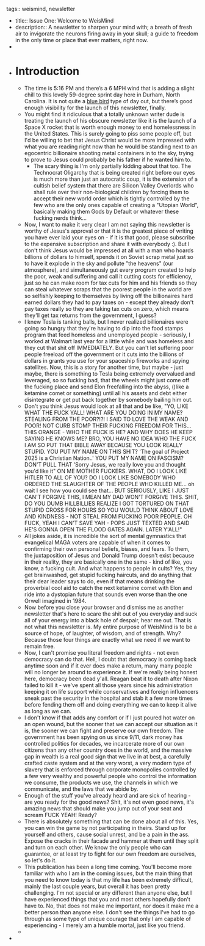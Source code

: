 tags:: weismind, newsletter

- title:: Issue One: Welcome to WeisMind
- description:: A newsletter to sharpen your mind with; a breath of fresh air to invigorate the neurons firing away in your skull; a guide to freedom in the only time or place that ever matters, right now.
-
- # Introduction
	- The time is 5:16 PM and there’s a 6 MPH wind that is adding a slight chill to this lovely 59-degree sprint day here in Durham, North Carolina. It is not quite a [blue bird](https://www.joe-kuhns.com/bluebird-days) type of day out, but there’s good enough visibility for the launch of this newsletter, finally.
	- You might find it ridiculous that a totally unknown writer dude is treating the launch of his obscure newsletter like it is the launch of a Space X rocket that is worth enough money to end homelessness in the United States. This is surely going to piss some people off, but I'd be willing to bet that Jesus Christ would be more impressed with what you are reading right now than he would be standing next to an egocentric billionaire shooting metal containers in to the sky, trying to prove to Jesus could probably be his father if he wanted him to.
		- The scary thing is I'm only partially kidding about that too. The Technocrat Oligarchy that is being created right before our eyes is much more than just an autocratic coup, it is the extension of a cultish belief system that there are Silicon Valley Overlords who shall rule over their non-biological children by forcing them to accept their new world order which is tightly controlled by the few who are the only ones capable of creating a "Utopian World", basically making them Gods by Default or whatever these fucking nerds think...
	- Now, I want to make it very clear I am not saying this newsletter is worthy of Jesus's approval or that it is the greatest piece of writing you have ever laid your eyes on - if it is that good, please subscribe to the expensive subscription and share it with everybody :). But I don't think Jesus would be impressed at all with a man who hoards billions of dollars to himself, spends it on Soviet scrap metal just so to have it explode in the sky and pollute "the heavens" (our atmosphere), and simultaneously gut every program created to help the poor, weak and suffering and call it cutting costs for efficiency, just so he can make room for tax cuts for him and his friends so they can steal whatever scraps that the poorest people in the world are so selfishly keeping to themselves by living off the billionaires hard earned dollars they had to pay taxes on - except they already don't pay taxes really so they are taking tax cuts on zero, which means they'll get tax returns from the government, I guess?
	- I knew Tesla is tanking balls, but I never realized billionaires were going so hungry that they're having to dip into the food stamps program that feed homeless and unemployed people - seriously, I worked at Walmart last year for a little while and was homeless and they cut that shit off IMMEDIATELY. But you can't let suffering poor people freeload off the government or it cuts into the billions of dollars in grants you use for your spaceship fireworks and spying satellites. Now, this is a story for another time, but maybe - just maybe, there is something to Tesla being extremely overvalued and leveraged, so so fucking bad, that the wheels might just come off the fucking place and send Elon freefalling into the abyss, ()like a ketamine comet or something) until all his assets and debt either disintegrate or get put back together by somebody bailing him out.
	- Don't you think Jesus would look at all that and be like, "YO, LIKE WHAT THE FUCK YALL! WHAT ARE YOU DOING IN MY NAME? STEALING FROM THE POOR?!?! I SAID TO LOVE THE WEAK AND POOR! NOT CURB STOMP THEIR FUCKING FREEDOM FOR THIS... THIS ORANGE - WHO THE FUCK IS HE? AND WHY DOES HE KEEP SAYING HE KNOWS ME? BRO, YOU HAVE NO IDEA WHO THE FUCK I AM SO PUT THAT BIBLE AWAY BECAUSE YOU LOOK REALLY STUPID. YOU PUT MY NAME ON THIS SHIT? 'The goal of Project 2025 is a Christian Nation..' YOU PUT MY NAME ON FASCISM? DON'T PULL THAT 'Sorry Jesus, we really love you and thought you'd like it" ON ME MOTHER FUCKERS. WHAT, DO I LOOK LIKE HITLER TO ALL OF YOU? DO I LOOK LIKE SOMEBODY WHO ORDERED THE SLAUGHTER OF THE PEOPLE WHO KILLED ME... oh wait I see how you could see that... BUT SERIOUSLY, LIKE I JUST CAN'T FORGIVE THIS, I MEAN MY DAD WON'T FORGIVE THIS. SHIT, DO YOU DUMB HILLBILLIES REALIZE I GOT TORTURED ON THAT STUPID CROSS FOR HOURS SO YOU WOULD THINK ABOUT LOVE AND KINDNESS - NOT STEAL FROM FUCKING POOR PEOPLE. OH FUCK, YEAH I CAN'T SAVE YAH - POPS JUST TEXTED AND SAID HE'S GONNA OPEN THE FLOOD GATES AGAIN. LATER Y'ALL!"
	- All jokes aside, it is incredible the sort of mental gymnastics that evangelical MAGA voters are capable of when it comes to confirming their own personal beliefs, biases, and fears. To them, the juxtaposition of Jesus and Donald Trump doesn't exist because in their reality, they are basically one in the same - kind of like, you know, a fucking cult. And what happens to people in cults? Yes, they get brainwashed, get stupid fucking haircuts, and do anything that their dear leader says to do, even if that means drinking the proverbial cool aid to catch the next ketamine comet with Elon and ride into a dystopian future that sounds even worse than the one Orwell imagined in 1984.
	- Now before you close your browser and dismiss me as another newsletter that's here to scare the shit out of you everyday and suck all of your energy into a black hole of despair, hear me out. That is not what this newsletter is. My entire purpose of WeisMind is to be a source of hope, of laughter, of wisdom, and of strength. Why? Because those four things are exactly what we need if we want to remain free.
	- Now, I can't promise you literal freedom and rights - not even democracy can do that. Hell, I doubt that democracy is coming back anytime soon and if it ever does make a return, many many people will no longer be around to experience it. If we're really being honest here, democracy been dead y'all. Reagan beat it to death after Nixon failed to kill it - we've spent all those years since his administration keeping it on life support while conservatives and foreign influencers sneak past the security in the hospital and stab it a few more times before fending them off and doing everything we can to keep it alive as long as we can.
	- I don't know if that adds any comfort or if I just poured hot water on an open wound, but the sooner that we can accept our situation as it is, the sooner we can fight and preserve our own freedom. The government has been spying on us since 9/11, dark money has controlled politics for decades, we incarcerate more of our own citizens than any other country does in the world,  and the massive gap in wealth is a real good sign that we live in at best, a carefully crafted caste system and at the very worst, a very modern type of slavery that is enforced through corporate monopolies controlled by a few very wealthy and powerful people who control the information we consume, the products we use, the channels in which we communicate, and the laws that we abide by.
	- Enough of the stuff you've already heard and are sick of hearing - are you ready for the good news? Shit, it's not even good news, it's amazing news that should make you jump out of your seat and scream FUCK YEAH! Ready?
	- There is absolutely something that can be done about all of this. Yes, you can win the game by not participating in theirs. Stand up for yourself and others, cause social unrest, and be a pain in the ass. Expose the cracks in their facade and hammer at them until they split and turn on each other. We know the only people who can guarantee, or at least try to fight for our own freedom are ourselves, so let's do it.
	- This publication has been a long time coming. You'll become more familiar with who I am in the coming issues, but the main thing that you need to know today is that my life has been extremely difficult, mainly the last couple years, but overall it has been pretty challenging. I'm not special or any different than anyone else, but I have experienced things that you and most others hopefully don't have to. No, that does not make me important, nor does it make me a better person than anyone else. I don't see the things I've had to go through as some type of unique courage that only I am capable of experiencing - I merely am a humble mortal, just like you friend.
	-
-